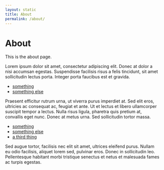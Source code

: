 ```yaml
---
layout: static
title: About
permalink: /about/
---
```


# About
This is the about page.

Lorem ipsum dolor sit amet, consectetur adipiscing elit. Donec at dolor a nisi accumsan egestas. Suspendisse facilisis risus a felis tincidunt, sit amet sollicitudin lectus porta. Integer porta faucibus est et gravida.

- [something](#)
- [something else](#)


Praesent efficitur rutrum urna, ut viverra purus imperdiet at. Sed elit eros, ultricies ac consequat ac, feugiat et ante. Ut et lectus et libero ullamcorper suscipit tempor a lectus. Nulla risus ligula, pharetra quis pretium at, convallis eget nunc. Donec at metus urna. Sed sollicitudin tortor massa.

- [something](#)
- [something else](#)
- [a third thing](#)

Sed augue tortor, facilisis nec elit sit amet, ultrices eleifend purus. Nullam eu odio facilisis, aliquet lorem sed, pulvinar eros. Donec in sollicitudin leo. Pellentesque habitant morbi tristique senectus et netus et malesuada fames ac turpis egestas.
